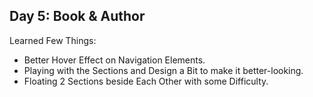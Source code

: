## Day 5: Book & Author

Learned Few Things:
- Better Hover Effect on Navigation Elements.
- Playing with the Sections and Design a Bit to make it better-looking.
- Floating 2 Sections beside Each Other with some Difficulty.
